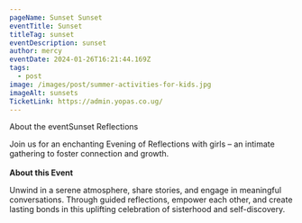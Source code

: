 ```yaml
---
pageName: Sunset Sunset
eventTitle: Sunset
titleTag: sunset
eventDescription: sunset
author: mercy
eventDate: 2024-01-26T16:21:44.169Z
tags:
  - post
image: /images/post/summer-activities-for-kids.jpg
imageAlt: sunsets
TicketLink: https://admin.yopas.co.ug/
---
```

About the eventSunset Reflections

Join us for an enchanting Evening of Reflections with girls – an intimate gathering to foster connection and growth.\
\
**About this Event**

Unwind in a serene atmosphere, share stories, and engage in meaningful conversations. Through guided reflections, empower each other, and create lasting bonds in this uplifting celebration of sisterhood and self-discovery.